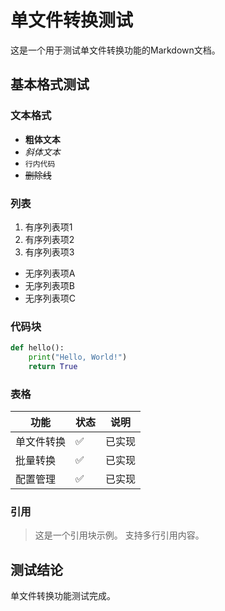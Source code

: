 # 单文件转换测试

这是一个用于测试单文件转换功能的Markdown文档。

## 基本格式测试

### 文本格式
- **粗体文本**
- *斜体文本*
- `行内代码`
- ~~删除线~~

### 列表
1. 有序列表项1
2. 有序列表项2
3. 有序列表项3

- 无序列表项A
- 无序列表项B
- 无序列表项C

### 代码块
```python
def hello():
    print("Hello, World!")
    return True
```

### 表格
| 功能 | 状态 | 说明 |
|------|------|------|
| 单文件转换 | ✅ | 已实现 |
| 批量转换 | ✅ | 已实现 |
| 配置管理 | ✅ | 已实现 |

### 引用
> 这是一个引用块示例。
> 支持多行引用内容。

## 测试结论
单文件转换功能测试完成。
